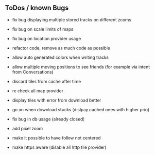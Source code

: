 ToDos / known Bugs
------------------

- fix bug displaying multiple stored tracks on different zooms

- fix bug on scale limits of maps

- fix bug on location provider usage

- refactor code, remove as much code as possible

- allow auto generated colors when writing tracks

- allow multiple moving positions to see friends (for example via intent from Conversations)

- discard tiles from cache after time

- re check all map provider

- display tiles with error from download better

- go on when download stucks (dislpay cached ones with higher prio)

- fix bug in db usage (already closed)

- add pixel zoom

- make it possible to have follow not centered

- make https aware (disable all http tile provider)


